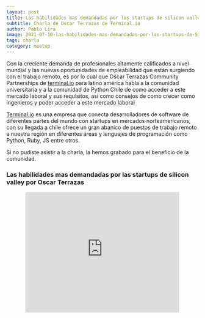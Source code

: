 ```yaml
---
layout: post
title: Las habilidades mas demandadas por las startups de silicon valley.
subtitle: Charla de Oscar Terrazas de Terminal.io
author: Pablo Lira
image: 2021-07-10-las-habilidades-mas-demandadas-por-las-startups-de-Silicon-Valley.jpg
tags: charla
category: meetup
---
```


Con la creciente demanda de profesionales altamente calificados a nivel mundial y las nuevas oportunidades  de  empleabilidad que están surgiendo con el trabajo remoto, es por lo cual que Oscar Terrazas Community Partnerships de [terminal.io](https://terminal.io/) para latino américa habla a la comunidad  universitaria  y a la comunidad de Python Chile de como acceder a este mercado laboral y sus requisitos, así como consejos de como crecer como ingenieros y poder acceder a este mercado laboral

[Terminal.io](https://terminal.io/) es una empresa que conecta desarrolladores de software de diferentes partes del mundo con startups en mercados norteamericanos, con su llegada a chile ofrece un gran abanico de puestos de trabajo remoto a nuestra región en diferentes áreas y lenguajes de programación como Python, Ruby, JS entre otros. 

Si no pudiste asistir a la charla, la hemos grabado para el beneficio de la comunidad.

### Las habilidades mas demandadas por las startups de silicon valley por Oscar Terrazas
<div style="text-align: center;">
    <iframe width="80%" height="315"
    src="https://www.youtube.com/embed/Xbq1vDgPVdA" title="YouTube video player" frameborder="0"
    allow="accelerometer; autoplay; clipboard-write; encrypted-media; gyroscope; picture-in-picture"
    allowfullscreen></iframe>
</div>    

